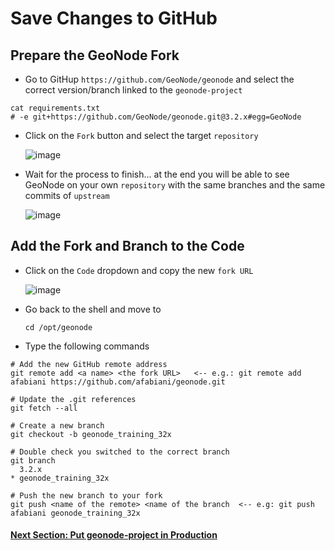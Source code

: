 # Save Changes to GitHub

## Prepare the GeoNode Fork
- Go to GitHup `https://github.com/GeoNode/geonode` and select the correct version/branch linked to the `geonode-project`
   
```shell
cat requirements.txt 
# -e git+https://github.com/GeoNode/geonode.git@3.2.x#egg=GeoNode
```

- Click on the `Fork` button and select the target `repository`

    ![image](https://user-images.githubusercontent.com/1278021/133079530-5d34ab88-73ab-4db8-a119-539d0aa90242.png)

- Wait for the process to finish... at the end you will be able to see GeoNode on your own `repository` with the same branches and the same commits of `upstream`

    ![image](https://user-images.githubusercontent.com/1278021/133079926-15e9dedb-6809-4a78-9ee2-ea930ac1dbfb.png)

## Add the Fork and Branch to the Code
- Click on the `Code` dropdown and copy the new `fork URL`

    ![image](https://user-images.githubusercontent.com/1278021/133080180-f4127cfe-3ee6-4153-97c9-15c3faadaa6e.png)

- Go back to the shell and move to

    `cd /opt/geonode`
    
- Type the following commands

```shell
# Add the new GitHub remote address
git remote add <a name> <the fork URL>   <-- e.g.: git remote add afabiani https://github.com/afabiani/geonode.git

# Update the .git references
git fetch --all

# Create a new branch
git checkout -b geonode_training_32x

# Double check you switched to the correct branch
git branch
  3.2.x
* geonode_training_32x

# Push the new branch to your fork
git push <name of the remote> <name of the branch  <-- e.g: git push afabiani geonode_training_32x
```

#### [Next Section: Put geonode-project in Production](GEONODE_PROJ_PROD.md)
